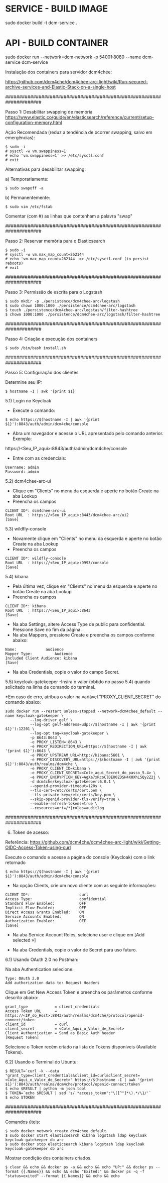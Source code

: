# SERVICE - BUILD IMAGE
sudo docker build -t dcm-service .

# API - BUILD CONTAINER
sudo docker run --network=dcm-network -p 54001:8080 --name dcm-service dcm-service


Instalação dos containers para servidor dcm4chee:

https://github.com/dcm4che/dcm4chee-arc-light/wiki/Run-secured-archive-services-and-Elastic-Stack-on-a-single-host

#####################################################################

Passo 1: Desabilitar swapping de memória
https://www.elastic.co/guide/en/elasticsearch/reference/current/setup-configuration-memory.html

Ação Recomendada (reduz a tendência de ocorrer swapping, salvo em emergências):
```
$ sudo -i
# sysctl -w vm.swappiness=1
# echo 'vm.swappiness=1' >> /etc/sysctl.conf
# exit
```

Alternativas para desabilitar swapping:

a) Temporariamente:
```
$ sudo swapoff -a
```
b) Permanentemente:
```
$ sudo vim /etc/fstab
```
Comentar (com #) as linhas que contenham a palavra "swap"

#####################################################################

Passo 2: Reservar memória para o Elasticsearch
```
$ sudo -i
# sysctl -w vm.max_map_count=262144
# echo 'vm.max_map_count=262144' >> /etc/sysctl.conf (to persist reboots)
# exit
```
#####################################################################

Passo 3: Permissão de escrita para o Logstash
```
$ sudo mkdir -p ./persistence/dcm4chee-arc/logstash
$ sudo chown 1000:1000 ./persistence/dcm4chee-arc/logstash
$ touch ./persistence/dcm4chee-arc/logstash/filter-hashtree
$ chown 1000:1000 ./persistence/dcm4chee-arc/logstash/filter-hashtree
```
#####################################################################

Passo 4: Criação e execução dos containers
```
$ sudo /bin/bash install.sh
```
#####################################################################

Passo 5: Configuração dos clientes

Determine seu IP:
```
$ hostname -I | awk '{print $1}'
```

5.1) Login no Keycloak
- Execute o comando:
```
$ echo https://$(hostname -I | awk '{print $1}'):8843/auth/admin/dcm4che/console
```
- Abra um navegador e acesse o URL apresentado pelo comando anterior. Exemplo: 

https://<Seu_IP_aqui>:8843/auth/admin/dcm4che/console

- Entre com as credenciais:
```
Username: admin
Password: admin
```

5.2) dcm4chee-arc-ui
- Clique em "Clients" no menu da esquerda e aperte no botão Create na aba Lookup
- Preencha os campos
```
CLIENT ID*: dcm4chee-arc-ui
Root URL  : https://<Seu_IP_aqui>:8443/dcm4chee-arc/ui2
[Save]
```

5.3) wildfly-console
- Novamente clique em "Clients" no menu da esquerda e aperte no botão Create na aba Lookup
- Preencha os campos
```
CLIENT ID*: wildfly-console
Root URL  : https://<Seu_IP_aqui>:9993/console
[Save]
```

5.4) kibana
- Pela última vez, clique em "Clients" no menu da esquerda e aperte no botão Create na aba Lookup
- Preencha os campos
```
CLIENT ID*: kibana
Root URL  : https://<Seu_IP_aqui>:8643
[Save]
```
- Na aba Settings, altere Access Type de public para confidential. Pressione Save no fim da página.
- Na aba Mappers, pressione Create e preencha os campos conforme abaixo:
```
Name:			  audience
Mapper Type:		  Audience
Included Client Audience: kibana
[Save]
```
- Na aba Credentials, copie o valor do campo Secret.

5.5) keycloak-gatekeeper
-Insira o valor (obtido no passo 5.4) quando solicitado na linha de comando do terminal.

*Em caso de erro, atribua o valor na variável "PROXY_CLIENT_SECRET" do comando abaixo:
```
sudo docker run --restart unless-stopped --network=dcm4chee_default --name keycloak-gatekeeper \
           --log-driver gelf \
           --log-opt gelf-address=udp://$(hostname -I | awk '{print $1}'):12201 \
           --log-opt tag=keycloak-gatekeeper \
           -p 8643:8643 \
           -e PROXY_LISTEN=:8643 \
           -e PROXY_REDIRECTION_URL=https://$(hostname -I | awk '{print $1}'):8643 \
           -e PROXY_UPSTREAM_URL=http://kibana:5601 \
           -e PROXY_DISCOVERY_URL=https://$(hostname -I | awk '{print $1}'):8843/auth/realms/dcm4che \
           -e PROXY_CLIENT_ID=kibana \
           -e PROXY_CLIENT_SECRET=<Cole_aqui_Secret_do_passo_5.4> \
           -e PROXY_ENCRYPTION_KEY=AgXa7xRcoClDEU0ZDSH4X0XhL5Qy2Z2j \
           -d dcm4che/keycloak-gatekeeper:6.0.1 \
           --openid-provider-timeout=120s \
           --tls-cert=/etc/certs/cert.pem \
           --tls-private-key=/etc/certs/key.pem \
           --skip-openid-provider-tls-verify=true \
           --enable-refresh-tokens=true \
           --resources=uri=/*|roles=auditlog
```           
#####################################################################

6) Token de acesso:

Referência: https://github.com/dcm4che/dcm4chee-arc-light/wiki/Getting-OIDC-Access-Token-using-curl

Execute o comando e acesse a página do console (Keycloak) com o link retornado
```
$ echo https://$(hostname -I | awk '{print $1}'):8843/auth/admin/dcm4che/console
```
- Na opção Clients, crie um novo cliente com as seguinte informações:
```
CLIENT ID*:                      curl
Access Type:                     confidential
Standard Flow Enabled:           OFF
Implicit Flow Enabled:           OFF
Direct Access Grants Enabled:    ON
Service Accounts Enabled:        ON
Authorization Enabled:           OFF
[Save]
```
- Na aba Service Account Roles, selecione user e clique em [Add selected »]

- Na aba Credentials, copie o valor de Secret para uso futuro.

6.1) Usando OAuth 2.0 no Postman:

Na aba Authentication selecione:
```
Type: OAuth 2.0 
Add authorization data to: Request Headers
```
Clique em Get New Access Token e preencha os parâmetros conforme descrito abaixo:
```
grant_type            = client_credentials
Access Token URL      = https://<IP_do_Host>:8843/auth/realms/dcm4che/protocol/openid-connect/token
client_id             = curl
client_secret         = <Cole_Aqui_o_Valor_de_Secret>
Client Authentication = Send as Basic Auth header
[Request Token]
```
Selecione o Token recém criado na lista de Tokens disponíveis (Available Tokens).

6.2) Usando o Terminal do Ubuntu:
```
$ RESULT=`curl -k --data "grant_type=client_credentials&client_id=curl&client_secret=<Cole_Aqui_o_Valor_de_Secret>" https://$(hostname -I | awk '{print $1}'):8843/auth/realms/dcm4che/protocol/openid-connect/token`
$ echo $RESULT | python -m json.tool
$ TOKEN=`echo $RESULT | sed 's/.*access_token":"\([^"]*\).*/\1/'`
$ echo $TOKEN
```
#####################################################################

Comandos úteis:
```
$ sudo docker network create dcm4chee_default
$ sudo docker start elasticsearch kibana logstash ldap keycloak keycloak-gatekeeper db arc
$ sudo docker stop elasticsearch kibana logstash ldap keycloak keycloak-gatekeeper db arc
```
Mostrar condição dos containers criados.
```
$ clear && echo && docker ps -a && echo && echo "UP:" && docker ps --format {{.Names}} && echo && echo "Exited:" && docker ps -q -f "status=exited" --format {{.Names}} && echo && echo
```
